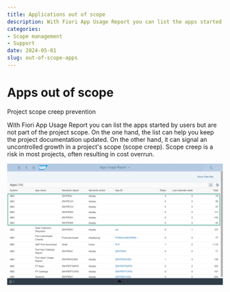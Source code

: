 ```yaml
---
title: Applications out of scope
description: With Fiori App Usage Report you can list the apps started by users but are not part of the project scope
categories: 
- Scope management
- Support
date: 2024-05-01
slug: out-of-scope-apps
---
```

# Apps out of scope

Project scope creep prevention

<!-- more -->

With Fiori App Usage Report you can list the apps started by users but are not part of the project scope. On the one hand, the list can help you keep the project documentation updated. On the other hand, it can signal an uncontrolled growth in a project's scope (scope creep). Scope creep is a risk in most projects, often resulting in cost overrun. 

[![](res/out-of-scope.png)](res/out-of-scope.png)